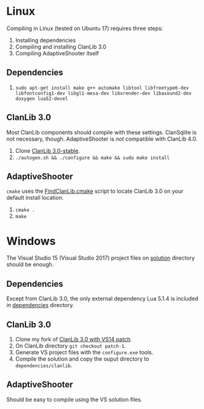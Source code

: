 # Linux

Compiling in Linux (tested on Ubuntu 17) requires three steps:
1. Installing dependencies
2. Compiling and installing ClanLib 3.0
3. Compiling AdaptiveShooter itself

## Dependencies
1. `sudo apt-get install make g++ automake libtool libfreetype6-dev libfontconfig1-dev libgl1-mesa-dev libxrender-dev libasound2-dev doxygen lua52-devel`

## ClanLib 3.0
Most ClanLib components should compile with these settings. ClanSqlite is not necessary, though. AdaptiveShooter is *not* compatible with ClanLib 4.0.
1. Clone [ClanLib 3.0-stable](https://github.com/sphair/ClanLib/).
2. `./autogen.sh && ./configure && make && sudo make install`

## AdaptiveShooter
`cmake` uses the [FindClanLib.cmake](FindClanLib.cmake) script to locate ClanLib 3.0 on your default install location.
1. `cmake .`
2. `make`

# Windows

The Visual Studio 15 (Visual Studio 2017) project files on [solution](solution) directory should be enough.

## Dependencies
Except from ClanLib 3.0, the only external dependency Lua 5.1.4 is included in [dependencies](dependencies) directory.

## ClanLib 3.0

1. Clone my fork of [ClanLib 3.0 with VS14 patch](http://github.com/killerasus/ClanLib).
2. On ClanLib directory `git checkout patch-1`.
3. Generate VS project files with the `configure.exe` tools.
4. Compile the solution and copy the ouput directory to `dependencies/clanlib`.

## AdaptiveShooter
Should be easy to compile using the VS solution files.
